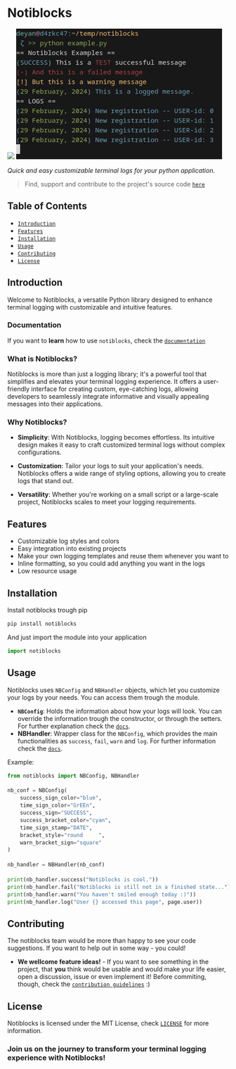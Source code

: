 # Notiblocks
<img src="https://img.shields.io/pypi/dm/notiblocks?style=for-the-badge&logo=python&logoColor=blue&label=notiblocks&labelColor=white&color=green&link=https%3A%2F%2Fpypi.org%2Fproject%2Fnotiblocks%2F"/>

<img src="docs/pics/usage_example.png" />

*Quick and easy customizable terminal logs for your python application.*
<br />
> Find, support and contribute to the project's source code [`here`](https://github.com/notiblocks/notiblocks) 

## Table of Contents

- [`Introduction`](#introduction)
- [`Features`](#features)
- [`Installation`](#installation)
- [`Usage`](#usage)
- [`Contributing`](#contributing)
- [`License`](#license)

## Introduction

Welcome to Notiblocks, a versatile Python library designed to enhance terminal logging with customizable and intuitive features.


### Documentation
If you want to **learn** how to use `notiblocks`, check the [`documentation`](https://app.gitbook.com/o/4FBvhI5UXLbq0HL9OCTS/s/z6b70RGC8WhxZqoCAV0k/)
### What is Notiblocks?

Notiblocks is more than just a logging library; it's a powerful tool that simplifies and elevates your terminal logging experience. It offers a user-friendly interface for creating custom, eye-catching logs, allowing developers to seamlessly integrate informative and visually appealing messages into their applications.

### Why Notiblocks?

- **Simplicity**: With Notiblocks, logging becomes effortless. Its intuitive design makes it easy to craft customized terminal logs without complex configurations.
  
- **Customization**: Tailor your logs to suit your application's needs. Notiblocks offers a wide range of styling options, allowing you to create logs that stand out.

- **Versatility**: Whether you're working on a small script or a large-scale project, Notiblocks scales to meet your logging requirements.

## Features

- Customizable log styles and colors
- Easy integration into existing projects
- Make your own logging templates and reuse them whenever you want to
- Inline formatting, so you could add anything you want in the logs
- Low resource usage

## Installation

Install notiblocks trough pip

```bash
pip install notiblocks
```

And just import the module into your application

```python
import notiblocks
```

## Usage
Notiblocks uses `NBConfig` and `NBHandler` objects, which let you customize your logs by your needs. You can access them trough the module.

* **`NBConfig`**: Holds the information about how your logs will look. You can override the information trough the constructor, or through the setters. For further explanation check the [`docs`](/docs/documented/nbconfig.md).
* **NBHandler**: Wrapper class for the `NBConfig`, which provides the main functionalities as `success`, `fail`, `warn` and `log`. For further information check the [`docs`](/docs/documented/nbhandler.md).

Example:
```python
from notiblocks import NBConfig, NBHandler
    
nb_conf = NBConfig(
    success_sign_color="blue",
    time_sign_color="GrEEn",
    success_sign="SUCCESS",
    success_bracket_color="cyan",
    time_sign_stamp="DATE",
    bracket_style="round     ",
    warn_bracket_sign="square"
)

nb_handler = NBHandler(nb_conf)

print(nb_handler.success("Notiblocks is cool."))
print(nb_handler.fail("Notiblocks is still not in a finished state..."))
print(nb_handler.warn("You haven't smiled enough today :)"))
print(nb_handler.log("User {} accessed this page", page.user))
```

## Contributing
The notiblocks team would be more than happy to see your code suggestions. If you want to help out in some way - you could!
* **We wellcome feature ideas!** - If you want to see something in the project, that **you** think would be usable and would make your life easier, open a discussion, issue or even implement it! Before commiting, though, check the [`contribution guidelines`](/CONTRIBUTING.md) :)

## License
Notiblocks is licensed under the MIT License, check [`LICENSE`](/LICENSE) for more information.

### Join us on the journey to transform your terminal logging experience with Notiblocks!

